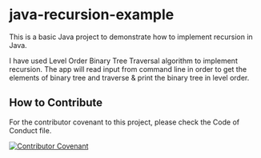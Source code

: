 # java-recursion-example
This is a basic Java project to demonstrate how to implement recursion in Java.

I have used Level Order Binary Tree Traversal algorithm to implement recursion. The app will read input from command line in order to get the elements of binary tree and traverse & print the binary tree in level order. 

## How to Contribute

For the contributor covenant to this project, please check the Code of Conduct file.

[![Contributor Covenant](https://img.shields.io/badge/Contributor%20Covenant-2.1-4baaaa.svg)](CODE_OF_CONDUCT.md)

